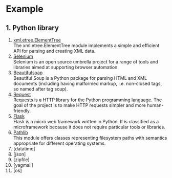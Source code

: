 # Example  


## 1. Python library    

1. [xml.etree.ElementTree](https://docs.python.org/3/library/xml.etree.elementtree.html#)  
The xml.etree.ElementTree module implements a simple and efficient API for parsing and creating XML data.  
1. [Selenium](https://www.selenium.dev/)  
Selenium is an open source umbrella project for a range of tools and libraries aimed at supporting browser automation.  
1. [Beautifulsoap](https://www.crummy.com/software/BeautifulSoup/)  
Beautiful Soup is a Python package for parsing HTML and XML documents (including having malformed markup, i.e. non-closed tags, so named after tag soup).  
1. [Request](https://github.com/psf/requests)  
Requests is a HTTP library for the Python programming language. The goal of the project is to make HTTP requests simpler and more human-friendly.   
1. [Flask](https://github.com/pallets/flask)  
Flask is a micro web framework written in Python. It is classified as a microframework because it does not require particular tools or libraries.
1. [Pathlib](https://docs.python.org/3/library/pathlib.html)  
This module offers classes representing filesystem paths with semantics appropriate for different operating systems.   
1. [datatime]  
1. [json]  
1. [zipfile]  
1. [yagmail]  
1. [os]  
